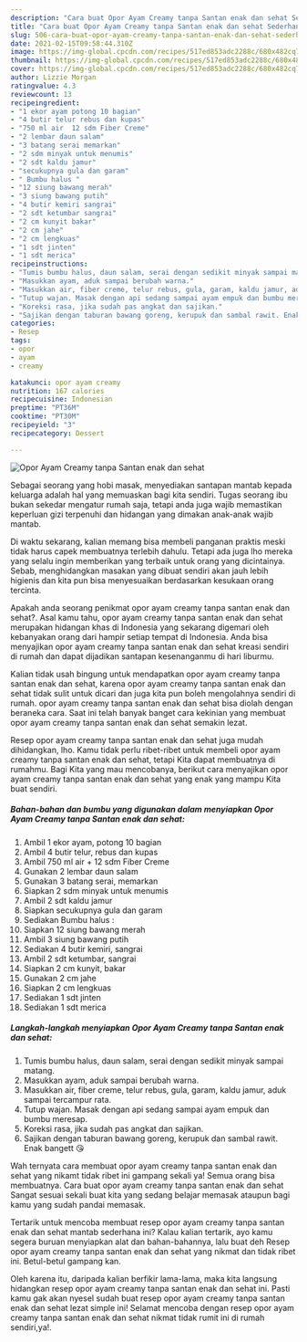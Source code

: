 ```yaml
---
description: "Cara buat Opor Ayam Creamy tanpa Santan enak dan sehat Sederhana dan Mudah Dibuat"
title: "Cara buat Opor Ayam Creamy tanpa Santan enak dan sehat Sederhana dan Mudah Dibuat"
slug: 506-cara-buat-opor-ayam-creamy-tanpa-santan-enak-dan-sehat-sederhana-dan-mudah-dibuat
date: 2021-02-15T09:58:44.310Z
image: https://img-global.cpcdn.com/recipes/517ed853adc2288c/680x482cq70/opor-ayam-creamy-tanpa-santan-enak-dan-sehat-foto-resep-utama.jpg
thumbnail: https://img-global.cpcdn.com/recipes/517ed853adc2288c/680x482cq70/opor-ayam-creamy-tanpa-santan-enak-dan-sehat-foto-resep-utama.jpg
cover: https://img-global.cpcdn.com/recipes/517ed853adc2288c/680x482cq70/opor-ayam-creamy-tanpa-santan-enak-dan-sehat-foto-resep-utama.jpg
author: Lizzie Morgan
ratingvalue: 4.3
reviewcount: 13
recipeingredient:
- "1 ekor ayam potong 10 bagian"
- "4 butir telur rebus dan kupas"
- "750 ml air  12 sdm Fiber Creme"
- "2 lembar daun salam"
- "3 batang serai memarkan"
- "2 sdm minyak untuk menumis"
- "2 sdt kaldu jamur"
- "secukupnya gula dan garam"
- " Bumbu halus "
- "12 siung bawang merah"
- "3 siung bawang putih"
- "4 butir kemiri sangrai"
- "2 sdt ketumbar sangrai"
- "2 cm kunyit bakar"
- "2 cm jahe"
- "2 cm lengkuas"
- "1 sdt jinten"
- "1 sdt merica"
recipeinstructions:
- "Tumis bumbu halus, daun salam, serai dengan sedikit minyak sampai matang."
- "Masukkan ayam, aduk sampai berubah warna."
- "Masukkan air, fiber creme, telur rebus, gula, garam, kaldu jamur, aduk sampai tercampur rata."
- "Tutup wajan. Masak dengan api sedang sampai ayam empuk dan bumbu meresap."
- "Koreksi rasa, jika sudah pas angkat dan sajikan."
- "Sajikan dengan taburan bawang goreng, kerupuk dan sambal rawit. Enak bangett 😘"
categories:
- Resep
tags:
- opor
- ayam
- creamy

katakunci: opor ayam creamy 
nutrition: 167 calories
recipecuisine: Indonesian
preptime: "PT36M"
cooktime: "PT30M"
recipeyield: "3"
recipecategory: Dessert

---
```



![Opor Ayam Creamy tanpa Santan enak dan sehat](https://img-global.cpcdn.com/recipes/517ed853adc2288c/680x482cq70/opor-ayam-creamy-tanpa-santan-enak-dan-sehat-foto-resep-utama.jpg)

Sebagai seorang yang hobi masak, menyediakan santapan mantab kepada keluarga adalah hal yang memuaskan bagi kita sendiri. Tugas seorang ibu bukan sekedar mengatur rumah saja, tetapi anda juga wajib memastikan keperluan gizi terpenuhi dan hidangan yang dimakan anak-anak wajib mantab.

Di waktu  sekarang, kalian memang bisa membeli panganan praktis meski tidak harus capek membuatnya terlebih dahulu. Tetapi ada juga lho mereka yang selalu ingin memberikan yang terbaik untuk orang yang dicintainya. Sebab, menghidangkan masakan yang dibuat sendiri akan jauh lebih higienis dan kita pun bisa menyesuaikan berdasarkan kesukaan orang tercinta. 



Apakah anda seorang penikmat opor ayam creamy tanpa santan enak dan sehat?. Asal kamu tahu, opor ayam creamy tanpa santan enak dan sehat merupakan hidangan khas di Indonesia yang sekarang digemari oleh kebanyakan orang dari hampir setiap tempat di Indonesia. Anda bisa menyajikan opor ayam creamy tanpa santan enak dan sehat kreasi sendiri di rumah dan dapat dijadikan santapan kesenanganmu di hari liburmu.

Kalian tidak usah bingung untuk mendapatkan opor ayam creamy tanpa santan enak dan sehat, karena opor ayam creamy tanpa santan enak dan sehat tidak sulit untuk dicari dan juga kita pun boleh mengolahnya sendiri di rumah. opor ayam creamy tanpa santan enak dan sehat bisa diolah dengan beraneka cara. Saat ini telah banyak banget cara kekinian yang membuat opor ayam creamy tanpa santan enak dan sehat semakin lezat.

Resep opor ayam creamy tanpa santan enak dan sehat juga mudah dihidangkan, lho. Kamu tidak perlu ribet-ribet untuk membeli opor ayam creamy tanpa santan enak dan sehat, tetapi Kita dapat membuatnya di rumahmu. Bagi Kita yang mau mencobanya, berikut cara menyajikan opor ayam creamy tanpa santan enak dan sehat yang enak yang mampu Kita buat sendiri.

<!--inarticleads1-->

##### Bahan-bahan dan bumbu yang digunakan dalam menyiapkan Opor Ayam Creamy tanpa Santan enak dan sehat:

1. Ambil 1 ekor ayam, potong 10 bagian
1. Ambil 4 butir telur, rebus dan kupas
1. Ambil 750 ml air + 12 sdm Fiber Creme
1. Gunakan 2 lembar daun salam
1. Gunakan 3 batang serai, memarkan
1. Siapkan 2 sdm minyak untuk menumis
1. Ambil 2 sdt kaldu jamur
1. Siapkan secukupnya gula dan garam
1. Sediakan  Bumbu halus :
1. Siapkan 12 siung bawang merah
1. Ambil 3 siung bawang putih
1. Sediakan 4 butir kemiri, sangrai
1. Ambil 2 sdt ketumbar, sangrai
1. Siapkan 2 cm kunyit, bakar
1. Gunakan 2 cm jahe
1. Siapkan 2 cm lengkuas
1. Sediakan 1 sdt jinten
1. Sediakan 1 sdt merica




<!--inarticleads2-->

##### Langkah-langkah menyiapkan Opor Ayam Creamy tanpa Santan enak dan sehat:

1. Tumis bumbu halus, daun salam, serai dengan sedikit minyak sampai matang.
1. Masukkan ayam, aduk sampai berubah warna.
1. Masukkan air, fiber creme, telur rebus, gula, garam, kaldu jamur, aduk sampai tercampur rata.
1. Tutup wajan. Masak dengan api sedang sampai ayam empuk dan bumbu meresap.
1. Koreksi rasa, jika sudah pas angkat dan sajikan.
1. Sajikan dengan taburan bawang goreng, kerupuk dan sambal rawit. Enak bangett 😘




Wah ternyata cara membuat opor ayam creamy tanpa santan enak dan sehat yang nikamt tidak ribet ini gampang sekali ya! Semua orang bisa membuatnya. Cara buat opor ayam creamy tanpa santan enak dan sehat Sangat sesuai sekali buat kita yang sedang belajar memasak ataupun bagi kamu yang sudah pandai memasak.

Tertarik untuk mencoba membuat resep opor ayam creamy tanpa santan enak dan sehat mantab sederhana ini? Kalau kalian tertarik, ayo kamu segera buruan menyiapkan alat dan bahan-bahannya, lalu buat deh Resep opor ayam creamy tanpa santan enak dan sehat yang nikmat dan tidak ribet ini. Betul-betul gampang kan. 

Oleh karena itu, daripada kalian berfikir lama-lama, maka kita langsung hidangkan resep opor ayam creamy tanpa santan enak dan sehat ini. Pasti kamu gak akan nyesel sudah buat resep opor ayam creamy tanpa santan enak dan sehat lezat simple ini! Selamat mencoba dengan resep opor ayam creamy tanpa santan enak dan sehat nikmat tidak rumit ini di rumah sendiri,ya!.

